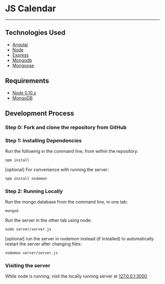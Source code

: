 # JS Calendar
---------------------------------

## Technologies Used

- [Angular](http://angularjs.org)
- [Node](https://nodejs.org/)
- [Express](http://expressjs.com/)
- [Mongodb](https://www.mongodb.org)
- [Mongoose](http://mongoosejs.com)

## Requirements

- [Node 0.10.x](https://nodejs.org/en/download/)
- [MongoDB](https://www.mongodb.org/downloads)

## Development Process

### Step 0: Fork and clone the repository from GitHub

### Step 1: Installing Dependencies

Run the following in the command line, from within the repository:

```sh
npm install
```

[optional] For convenience with running the server:
```sh
npm install nodemon
```

### Step 2: Running Locally

Run the mongo database from the command line, in one tab:
```sh
mongod
```

Run the server in the other tab using node:

```sh
node server/server.js
```

[optional] run the server in nodemon instead (if installed) to automatically restart the server after changing files:

```sh
nodemon server/server.js
```

### Visiting the server

While node is running, visit the locally running server at [127.0.0.1:3000](127.0.0.1:3000)

